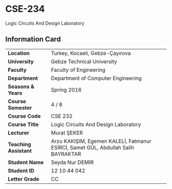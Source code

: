 # CSE-234
Logic Circuits And Design Laboratory

## Information Card
| | |
| --- | --- |
| **Location** | Turkey, Kocaeli, Gebze-Çayırova |
| **University** | Gebze Technical University |
| **Faculty** | Faculty of Engineering |
| **Department** | Department of Computer Engineering |
| **Seasons & Years** | Spring 2016 |
| **Course Semester** | 4 / 8 |
| **Course Code** | CSE 232 |
| **Course Title** | Logic Circuits And Design Laboratory |
| **Lecturer** | Murat ŞEKER |
| **Teaching Assistant** | Arzu KAKIŞIM, Egemen KALELİ, Fatmanur ESİRCİ, Samet GÜL, Abdullah Salih BAYRAKTAR |
| **Student Name** | Seyda Nur DEMIR |
| **Student ID** | 12 10 44 042 |
| **Letter Grade** | CC |
